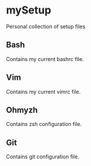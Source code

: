# mySetup

Personal collection of setup files

## Bash

Contains my current bashrc file.

## Vim

Contains my current vimrc file.

## Ohmyzh

Contains zsh configuration file.

## Git

Contains git configuration file.
